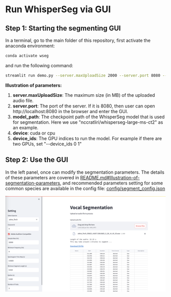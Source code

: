 # Run WhisperSeg via GUI

## Step 1: Starting the segmenting GUI
In a terminal, go to the main folder of this repository, first activate the anaconda environment:
```bash
conda activate wseg
```

and run the following command:
```bash
streamlit run demo.py --server.maxUploadSize 2000 --server.port 8080 --  --model_path nccratliri/whisperseg-large-ms-ct2 --device cuda --device_ids 0
```
**Illustration of parameters:**
1. **server.maxUploadSize**: The maximum size (in MB) of the uploaded audio file.
2. **server.port**: The port of the server. If it is 8080, then user can open http://localhost:8080 in the browser and enter the GUI.
3. **model_path**: The checkpoint path of the WhisperSeg model that is used for segmentation. Here we use "nccratliri/whisperseg-large-ms-ct2" as an example.
4. **device**: cuda or cpu
5. **device_ids**: The GPU indices to run the model. For example if there are two GPUs, set "--device_ids 0 1"

## Step 2: Use the GUI
In the left panel, once can modify the segmentation parameters. The details of these parameters are covered in [README.md#Illustration-of-segmentation-parameters](../README.md#Illustration-of-segmentation-parameters), and recommended parameters setting for some common species are available in the config file: [config/segment_config.json](../config/segment_config.json)

![Segmentation GUI](../assets/segmentation_gui.png)